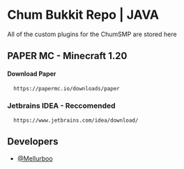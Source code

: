 # Chum Bukkit Repo | JAVA
All of the custom plugins for the ChumSMP are stored here

## PAPER MC - Minecraft 1.20

#### Download Paper

```http
  https://papermc.io/downloads/paper
```
### Jetbrains IDEA - Reccomended
```http
  https://www.jetbrains.com/idea/download/
```



## Developers

- [@Mellurboo](https://www.github.com/mellurboo)

